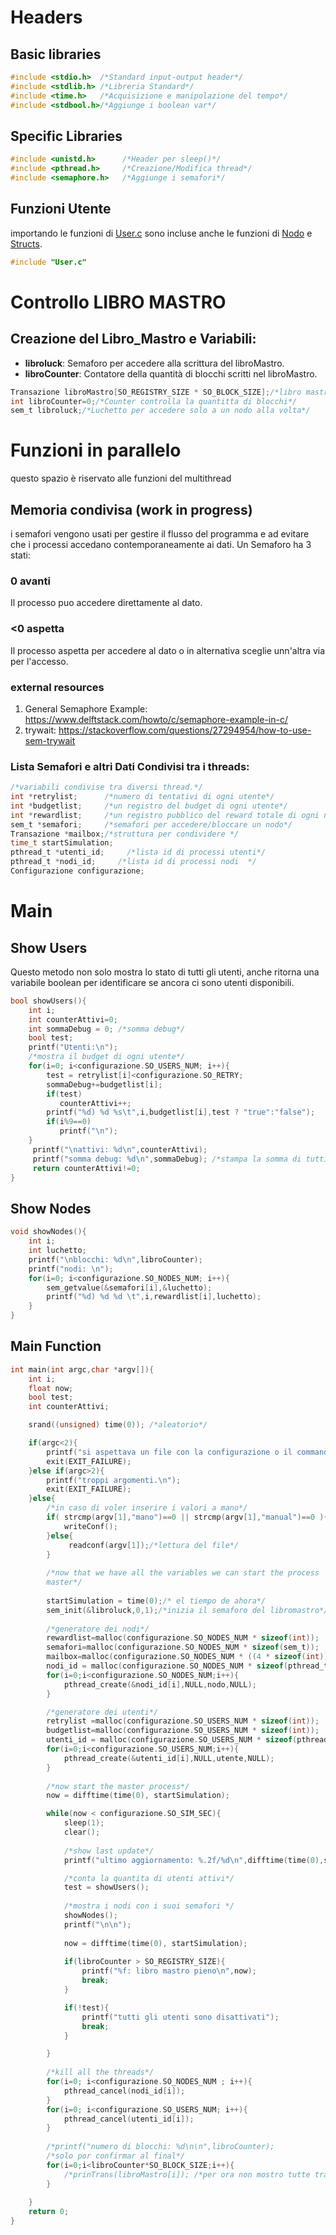 
# Headers
## Basic libraries
```c main.c
#include <stdio.h>  /*Standard input-output header*/
#include <stdlib.h> /*Libreria Standard*/  
#include <time.h>   /*Acquisizione e manipolazione del tempo*/
#include <stdbool.h>/*Aggiunge i boolean var*/

```

## Specific Libraries
```c main.c
#include <unistd.h>      /*Header per sleep()*/
#include <pthread.h>     /*Creazione/Modifica thread*/
#include <semaphore.h>   /*Aggiunge i semafori*/

```

## Funzioni Utente
importando le funzioni di [User.c](User.md) sono incluse anche le funzioni di [Nodo](Node.md) e [Structs](Structs.md).
```c main.c
#include "User.c"
```

# Controllo LIBRO MASTRO

## Creazione del Libro_Mastro e Variabili:
- __libroluck__: Semaforo per accedere alla scrittura del libroMastro.
- __libroCounter__: Contatore della quantità di blocchi scritti nel libroMastro.

```c main.c
Transazione libroMastro[SO_REGISTRY_SIZE * SO_BLOCK_SIZE];/*libro mastro dove si scrivono tutte le transazioni.*/
int libroCounter=0;/*Counter controlla la quantitta di blocchi*/
sem_t libroluck;/*Luchetto per accedere solo a un nodo alla volta*/

```


# Funzioni in parallelo
questo spazio è riservato alle funzioni del multithread

## Memoria condivisa (work in progress)

i semafori vengono usati per gestire il flusso del programma
e ad evitare che i processi accedano contemporaneamente ai dati. 
Un Semaforo ha 3 stati:

###  0 avanti
Il processo puo accedere direttamente al dato.


### <0 aspetta
Il processo aspetta per accedere al dato
o in alternativa sceglie unn'altra via per l'accesso.

### external resources

1.  General Semaphore Example:
    <https://www.delftstack.com/howto/c/semaphore-example-in-c/>
2.  trywait:
    <https://stackoverflow.com/questions/27294954/how-to-use-sem-trywait>


### Lista Semafori e altri Dati Condivisi tra i threads:

```c main.c
/*variabili condivise tra diversi thread.*/
int *retrylist;      /*numero di tentativi di ogni utente*/
int *budgetlist;     /*un registro del budget di ogni utente*/
int *rewardlist;     /*un registro pubblico del reward totale di ogni nodo.*/
sem_t *semafori;     /*semafori per accedere/bloccare un nodo*/
Transazione *mailbox;/*struttura per condividere */
time_t startSimulation;
pthread_t *utenti_id;     /*lista id di processi utenti*/
pthread_t *nodi_id;     /*lista id di processi nodi  */
Configurazione configurazione;
```


# Main

## Show Users
Questo metodo non solo mostra lo stato di tutti gli
utenti, anche ritorna una variabile boolean per identificare
se ancora ci sono utenti disponibili.
```c main.c
bool showUsers(){
	int i;
    int counterAttivi=0;
    int sommaDebug = 0; /*somma debug*/
	bool test;
    printf("Utenti:\n");
	/*mostra il budget di ogni utente*/
	for(i=0; i<configurazione.SO_USERS_NUM; i++){
		test = retrylist[i]<configurazione.SO_RETRY;
        sommaDebug+=budgetlist[i];
  	    if(test)
 	       counterAttivi++;
   	    printf("%d) %d %s\t",i,budgetlist[i],test ? "true":"false");
   	    if(i%9==0)
   	       printf("\n");
	}
   	 printf("\nattivi: %d\n",counterAttivi);
     printf("somma debug: %d\n",sommaDebug); /*stampa la somma di tutti gli account*/
     return counterAttivi!=0;
}

```

## Show Nodes
```c main.c
void showNodes(){
	int i;
 	int luchetto;
    printf("\nblocchi: %d\n",libroCounter);
  	printf("nodi: \n");
    for(i=0; i<configurazione.SO_NODES_NUM; i++){
    	sem_getvalue(&semafori[i],&luchetto);
    	printf("%d) %d %d \t",i,rewardlist[i],luchetto);
    }
}

```

## Main Function

```c main.c
int main(int argc,char *argv[]){
    int i;
	float now;
    bool test;
    int counterAttivi;

    srand((unsigned) time(0)); /*aleatorio*/

    if(argc<2){
	    printf("si aspettava un file con la configurazione o il commando 'manual'.\n");
        exit(EXIT_FAILURE);
    }else if(argc>2){
		printf("troppi argomenti.\n");
		exit(EXIT_FAILURE);
    }else{
		/*in caso di voler inserire i valori a mano*/
		if( strcmp(argv[1],"mano")==0 || strcmp(argv[1],"manual")==0 ){
			writeConf();
		}else{
	    	 readconf(argv[1]);/*lettura del file*/
        }
    
        /*now that we have all the variables we can start the process
        master*/
    
        startSimulation = time(0);/* el tiempo de ahora*/
        sem_init(&libroluck,0,1);/*inizia il semaforo del libromastro*/
    
        /*generatore dei nodi*/
        rewardlist=malloc(configurazione.SO_NODES_NUM * sizeof(int));
        semafori=malloc(configurazione.SO_NODES_NUM * sizeof(sem_t));
        mailbox=malloc(configurazione.SO_NODES_NUM * ((4 * sizeof(int)) + sizeof(double)));
        nodi_id = malloc(configurazione.SO_NODES_NUM * sizeof(pthread_t));
        for(i=0;i<configurazione.SO_NODES_NUM;i++){
			pthread_create(&nodi_id[i],NULL,nodo,NULL);
        }

        /*generatore dei utenti*/
        retrylist =malloc(configurazione.SO_USERS_NUM * sizeof(int));
        budgetlist=malloc(configurazione.SO_USERS_NUM * sizeof(int));
        utenti_id = malloc(configurazione.SO_USERS_NUM * sizeof(pthread_t));
        for(i=0;i<configurazione.SO_USERS_NUM;i++){
			pthread_create(&utenti_id[i],NULL,utente,NULL);
        }
    
		/*now start the master process*/
		now = difftime(time(0), startSimulation);

		while(now < configurazione.SO_SIM_SEC){
			sleep(1);
			clear();
    
			/*show last update*/
	    	printf("ultimo aggiornamento: %.2f/%d\n",difftime(time(0),startSimulation),configurazione.SO_SIM_SEC);

	    	/*conta la quantita di utenti attivi*/
	    	test = showUsers();
    
	    	/*mostra i nodi con i suoi semafori */
	    	showNodes();
	    	printf("\n\n");
    
	    	now = difftime(time(0), startSimulation);
            
            if(libroCounter > SO_REGISTRY_SIZE){
                printf("%f: libro mastro pieno\n",now);
                break;
            }

            if(!test){
                printf("tutti gli utenti sono disattivati");
                break;
            }

        }
    
        /*kill all the threads*/
        for(i=0; i<configurazione.SO_NODES_NUM ; i++){
			pthread_cancel(nodi_id[i]);
		}
        for(i=0; i<configurazione.SO_USERS_NUM; i++){
            pthread_cancel(utenti_id[i]);
        }
    
		/*printf("numero di blocchi: %d\n\n",libroCounter);
		/*solo por confirmar al final*/
		for(i=0;i<libroCounter*SO_BLOCK_SIZE;i++){
			/*prinTrans(libroMastro[i]); /*per ora non mostro tutte transazioni*/
        }
    
	}
	return 0;
}
```
